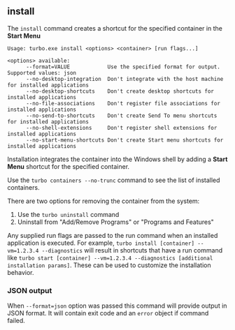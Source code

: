 ## install

The `install` command creates a shortcut for the specified container in the **Start Menu**

```
Usage: turbo.exe install <options> <container> [run flags...]

<options> available:
      --format=VALUE            Use the specified format for output. Supported values: json
      --no-desktop-integration  Don't integrate with the host machine for installed applications
      --no-desktop-shortcuts    Don't create desktop shortcuts for installed applications
      --no-file-associations    Don't register file associations for installed applications
      --no-send-to-shortcuts    Don't create Send To menu shortcuts for installed applications
      --no-shell-extensions     Don't register shell extensions for installed applications
      --no-start-menu-shortcuts Don't create Start menu shortcuts for installed applications
```

Installation integrates the container into the Windows shell by adding a **Start Menu** shortcut for the specified container.

Use the `turbo containers --no-trunc` command to see the list of installed containers.

There are two options for removing the container from the system:

1. Use the `turbo uninstall` command
2. Uninstall from "Add/Remove Programs" or "Programs and Features"

Any supplied run flags are passed to the run command when an installed application is executed. For example, `turbo install [container] --vm=1.2.3.4 --diagnostics` will result in shortcuts that have a run command like `turbo start [container] --vm=1.2.3.4 --diagnostics [additional installation params]`. These can be used to customize the installation behavior.

### JSON output

When `--format=json` option was passed this command will provide output in JSON format. It will contain exit code and an `error` object if command failed.
